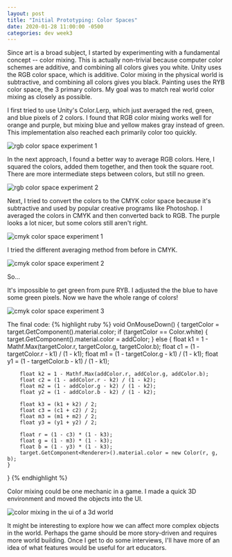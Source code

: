 ```yaml
---
layout: post
title: "Initial Prototyping: Color Spaces"
date: 2020-01-28 11:00:00 -0500
categories: dev week3
---
```


Since art is a broad subject, I started by experimenting with a fundamental concept -- color mixing. This is actually non-trivial because computer color schemes are additive, and combining all colors gives you white. Unity uses the RGB color space, which is additive. Color mixing in the physical world is subtractive, and combining all colors gives you black. Painting uses the RYB color space, the 3 primary colors. My goal was to match real world color mixing as closely as possible.

I first tried to use Unity's Color.Lerp, which just averaged the red, green, and blue pixels of 2 colors. I found that RGB color mixing works well for orange and purple, but mixing blue and yellow makes gray instead of green. This implementation also reached each primarily color too quickly.

![rgb color space experiment 1](/assets/v1.gif)

In the next approach, I found a better way to average RGB colors. Here, I squared the colors, added them together, and then took the square root. There are more intermediate steps between colors, but still no green.

![rgb color space experiment 2](/assets/v2.gif)

Next, I tried to convert the colors to the CMYK color space because it's subtractive and used by popular creative programs like Photoshop. I averaged the colors in CMYK and then converted back to RGB. The purple looks a lot nicer, but some colors still aren't right.

![cmyk color space experiment 1](/assets/v3.gif)

I tried the different averaging method from before in CMYK.

![cmyk color space experiment 2](/assets/v4.gif)

So...

It's impossible to get green from pure RYB. I adjusted the the blue to have some green pixels. Now we have the whole range of colors!

![cmyk color space experiment 3](/assets/v5.gif)

The final code:
{% highlight ruby %}
void OnMouseDown()
{
    targetColor = target.GetComponent<Renderer>().material.color;
    if (targetColor == Color.white)
    {
        target.GetComponent<Renderer>().material.color = addColor;
    }
    else
    {
        float k1 = 1 - Mathf.Max(targetColor.r, targetColor.g, targetColor.b);
        float c1 = (1 - targetColor.r - k1) / (1 - k1);
        float m1 = (1 - targetColor.g - k1) / (1 - k1);
        float y1 = (1 - targetColor.b - k1) / (1 - k1);

        float k2 = 1 - Mathf.Max(addColor.r, addColor.g, addColor.b);
        float c2 = (1 - addColor.r - k2) / (1 - k2);
        float m2 = (1 - addColor.g - k2) / (1 - k2);
        float y2 = (1 - addColor.b - k2) / (1 - k2);

        float k3 = (k1 + k2) / 2;
        float c3 = (c1 + c2) / 2;
        float m3 = (m1 + m2) / 2;
        float y3 = (y1 + y2) / 2;

        float r = (1 - c3) * (1 - k3);
        float g = (1 - m3) * (1 - k3);
        float b = (1 - y3) * (1 - k3);
        target.GetComponent<Renderer>().material.color = new Color(r, g, b);
    }
}
{% endhighlight %}

Color mixing could be one mechanic in a game. I made a quick 3D environment and moved the objects into the UI.

![color mixing in the ui of a 3d world](/assets/proto1.png)

It might be interesting to explore how we can affect more complex objects in the world. Perhaps the game should be more story-driven and requires more world building. Once I get to do some interviews, I'll have more of an idea of what features would be useful for art educators.

